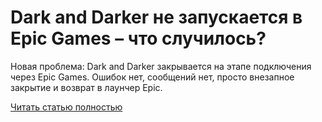 # Dark and Darker не запускается в Epic Games – что случилось?



Новая проблема: Dark and Darker закрывается на этапе подключения через Epic Games. Ошибок нет, сообщений нет, просто внезапное закрытие и возврат в лаунчер Epic.

[Читать статью полностью](https://xyberbara.com/gaming/dark-and-darker-eg/)
